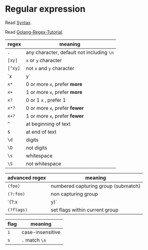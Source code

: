 # Regular expression

Read [Syntax](https://github.com/google/re2/wiki/Syntax).

Read [Golang-Regex-Tutorial](https://github.com/StefanSchroeder/Golang-Regex-Tutorial).

| regex   | meaning                                   |
| ------- | ----------------------------------------- |
| `.`     | any character, default not including `\n` |
| `[xy]`  | `x` or `y` character                      |
| `[^xy]` | not `x` and `y` character                 |
| `x|y`   | `x` or `y`                                |
| `x*`    | 0 or more `x`, prefer **more**            |
| `x+`    | 1 or more `x`, prefer **more**            |
| `x?`    | 0 or 1 `x` , prefer 1                     |
| `x*?`   | 0 or more `x`, prefer **fewer**           |
| `x+?`   | 1 or more `x`, prefer **fewer**           |
| `^`     | at beginning of text                      |
| `$`     | at end of text                            |
| `\d`    | digits                                    |
| `\D`    | not digits                                |
| `\s`    | whitespace                                |
| `\S`    | not whitespace                            |

| advanced regex | meaning                             |
| -------------- | ----------------------------------- |
| `(foo)`        | numbered capturing group (submatch) |
| `(?:foo)`      | non capturing group                 |
| `(?:x|y)`      | `x` or `y` expression wrap in `()`  |
| `(?flags)`     | set flags within current group      |

| flag | meaning          |
| ---- | ---------------- |
| `i`  | case-insensitive |
| `s`  | `.` match `\n`   |
